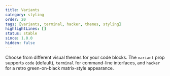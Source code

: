 ```yaml
---
title: Variants
category: styling
order: 20
tags: [variants, terminal, hacker, themes, styling]
highlightLines: []
status: stable
since: 1.0.0
hidden: false
---
```


Choose from different visual themes for your code blocks. The `variant` prop supports `code` (default), `terminal` for command-line interfaces, and `hacker` for a retro green-on-black matrix-style appearance.